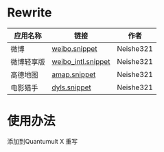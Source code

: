 # Rewrite 

| 应用名称       | 链接                                                                                                | 作者        |
| -------------- | ---------------------------------------------------------------------------------------------------  | ----------- |
| 微博           | [weibo.snippet](https://raw.githubusercontent.com/neishe321/QuanX/main/Rewrite/weibo.snippet)         | Neishe321   |
| 微博轻享版     | [weibo_intl.snippet](https://raw.githubusercontent.com/neishe321/QuanX/main/Rewrite/weibo_intl.snippet) | Neishe321   |
| 高德地图       | [amap.snippet](https://raw.githubusercontent.com/neishe321/QuanX/main/Rewrite/amap.snippet)            | Neishe321   |
| 电影猎手       | [dyls.snippet](https://raw.githubusercontent.com/neishe321/QuanX/main/Rewrite/dyls.snippet)            | Neishe321   |

# 使用办法 
添加到Quantumult X 重写
